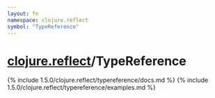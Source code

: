 ```yaml
---
layout: fn
namespace: clojure.reflect
symbol: "TypeReference"
---
```


# [clojure.reflect](../)/TypeReference

{% include 1.5.0/clojure.reflect/typereference/docs.md %}
{% include 1.5.0/clojure.reflect/typereference/examples.md %}

